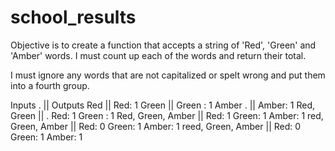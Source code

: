 # school_results
Objective is to create a function that accepts a string of 'Red', 'Green' and 'Amber' words. I must count up each of the words and return their total.

I must ignore any words that are not capitalized or spelt wrong and put them into a fourth group.

Inputs . || Outputs
Red       ||    Red: 1
Green    ||     Green : 1
Amber .  ||     Amber: 1
Red, Green || . Red: 1 Green : 1
Red, Green, Amber || Red: 1 Green: 1 Amber: 1
red, Green, Amber || Red: 0 Green: 1 Amber: 1
reed, Green, Amber || Red: 0 Green: 1 Amber: 1

